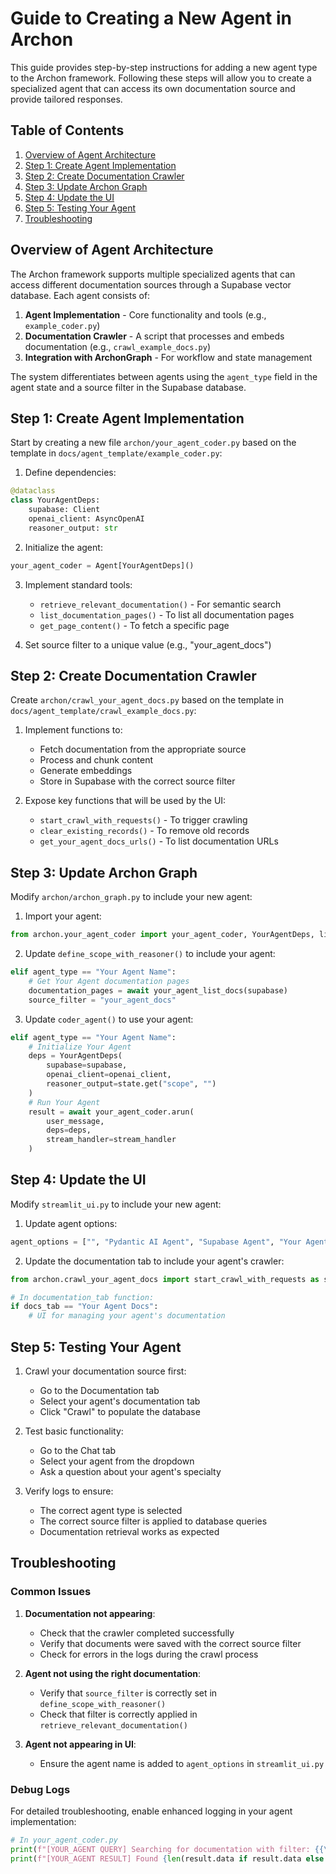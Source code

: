 # Guide to Creating a New Agent in Archon

This guide provides step-by-step instructions for adding a new agent type to the Archon framework. Following these steps will allow you to create a specialized agent that can access its own documentation source and provide tailored responses.

## Table of Contents

1. [Overview of Agent Architecture](#overview-of-agent-architecture)
2. [Step 1: Create Agent Implementation](#step-1-create-agent-implementation)
3. [Step 2: Create Documentation Crawler](#step-2-create-documentation-crawler)
4. [Step 3: Update Archon Graph](#step-3-update-archon-graph)
5. [Step 4: Update the UI](#step-4-update-the-ui)
6. [Step 5: Testing Your Agent](#step-5-testing-your-agent)
7. [Troubleshooting](#troubleshooting)

## Overview of Agent Architecture

The Archon framework supports multiple specialized agents that can access different documentation sources through a Supabase vector database. Each agent consists of:

1. **Agent Implementation** - Core functionality and tools (e.g., `example_coder.py`)
2. **Documentation Crawler** - A script that processes and embeds documentation (e.g., `crawl_example_docs.py`)
3. **Integration with ArchonGraph** - For workflow and state management

The system differentiates between agents using the `agent_type` field in the agent state and a source filter in the Supabase database.

## Step 1: Create Agent Implementation

Start by creating a new file `archon/your_agent_coder.py` based on the template in `docs/agent_template/example_coder.py`:

1. Define dependencies:
```python
@dataclass
class YourAgentDeps:
    supabase: Client
    openai_client: AsyncOpenAI
    reasoner_output: str
```

2. Initialize the agent:
```python
your_agent_coder = Agent[YourAgentDeps]()
```

3. Implement standard tools:
   - `retrieve_relevant_documentation()` - For semantic search
   - `list_documentation_pages()` - To list all documentation pages
   - `get_page_content()` - To fetch a specific page

4. Set source filter to a unique value (e.g., "your_agent_docs")

## Step 2: Create Documentation Crawler

Create `archon/crawl_your_agent_docs.py` based on the template in `docs/agent_template/crawl_example_docs.py`:

1. Implement functions to:
   - Fetch documentation from the appropriate source
   - Process and chunk content
   - Generate embeddings
   - Store in Supabase with the correct source filter

2. Expose key functions that will be used by the UI:
   - `start_crawl_with_requests()` - To trigger crawling
   - `clear_existing_records()` - To remove old records
   - `get_your_agent_docs_urls()` - To list documentation URLs

## Step 3: Update Archon Graph

Modify `archon/archon_graph.py` to include your new agent:

1. Import your agent:
```python
from archon.your_agent_coder import your_agent_coder, YourAgentDeps, list_documentation_pages_helper as your_agent_list_docs
```

2. Update `define_scope_with_reasoner()` to include your agent:
```python
elif agent_type == "Your Agent Name":
    # Get Your Agent documentation pages
    documentation_pages = await your_agent_list_docs(supabase)
    source_filter = "your_agent_docs"
```

3. Update `coder_agent()` to use your agent:
```python
elif agent_type == "Your Agent Name":
    # Initialize Your Agent
    deps = YourAgentDeps(
        supabase=supabase,
        openai_client=openai_client,
        reasoner_output=state.get("scope", "")
    )
    # Run Your Agent
    result = await your_agent_coder.arun(
        user_message,
        deps=deps,
        stream_handler=stream_handler
    )
```

## Step 4: Update the UI

Modify `streamlit_ui.py` to include your new agent:

1. Update agent options:
```python
agent_options = ["", "Pydantic AI Agent", "Supabase Agent", "Your Agent Name"]
```

2. Update the documentation tab to include your agent's crawler:
```python
from archon.crawl_your_agent_docs import start_crawl_with_requests as start_your_agent_crawl, clear_existing_records as clear_your_agent_records

# In documentation_tab function:
if docs_tab == "Your Agent Docs":
    # UI for managing your agent's documentation
```

## Step 5: Testing Your Agent

1. Crawl your documentation source first:
   - Go to the Documentation tab
   - Select your agent's documentation tab
   - Click "Crawl" to populate the database

2. Test basic functionality:
   - Go to the Chat tab
   - Select your agent from the dropdown
   - Ask a question about your agent's specialty

3. Verify logs to ensure:
   - The correct agent type is selected
   - The correct source filter is applied to database queries
   - Documentation retrieval works as expected

## Troubleshooting

### Common Issues

1. **Documentation not appearing**:
   - Check that the crawler completed successfully
   - Verify that documents were saved with the correct source filter
   - Check for errors in the logs during the crawl process

2. **Agent not using the right documentation**:
   - Verify that `source_filter` is correctly set in `define_scope_with_reasoner()`
   - Check that filter is correctly applied in `retrieve_relevant_documentation()`

3. **Agent not appearing in UI**:
   - Ensure the agent name is added to `agent_options` in `streamlit_ui.py`

### Debug Logs

For detailed troubleshooting, enable enhanced logging in your agent implementation:

```python
# In your_agent_coder.py
print(f"[YOUR_AGENT QUERY] Searching for documentation with filter: {{\"source\": \"your_agent_docs\"}}")
print(f"[YOUR_AGENT RESULT] Found {len(result.data if result.data else [])} matching documents")
``` 